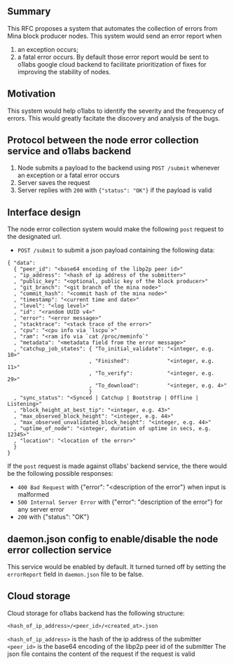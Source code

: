 ## Summary

[summary]: #summary

This RFC proposes a system that automates the collection of errors from Mina block producer nodes. This system would send an error report when
1. an exception occurs;
2. a fatal error occurs.
By default those error report would be sent to o1labs google cloud backend to facilitate prioritization of fixes for improving the stability of nodes.

## Motivation

[motivation]: #motivation

This system would help o1labs to identify the severity and the frequency of errors. This would greatly facitate the discovery and analysis of the bugs.

## Protocol between the node error collection service and o1labs backend

[protocol]: #protocol

1. Node submits a payload to the backend using `POST /submit` whenever an exception or a fatal error occurs
2. Server saves the request
3. Server replies with `200` with `{"status": "OK"}` if the payload is valid

## Interface design

[interface-design]: #interface-design

The node error collection system would make the following `post` request to the designated url.

* `POST /submit` to submit a json payload containing the following data:

```
{ "data":
  { "peer_id": "<base64 encoding of the libp2p peer id>"
  , "ip_address": "<hash of ip address of the submitter>"
  , "public_key": "<optional, public key of the block producer>"
  , "git_branch": "<git branch of the mina node>"
  , "commit_hash": "<commit hash of the mina node>"
  , "timestamp": "<current time and date>"
  , "level": "<log level>"
  , "id": "<random UUID v4>"
  , "error": "<error message>"
  , "stacktrace": "<stack trace of the error>"
  , "cpu": "<cpu info via `lscpu`>"
  , "ram": "<ram ifo via `cat /proc/meminfo`"
  , "metadata": "<metadata field from the error message>"
  , "catchup_job_states": { "To_initial_validate": "<integer, e.g. 10>"
                          , "Finished":            "<integer, e.g. 11>"
                          , "To_verify":           "<integer, e.g. 29>"
                          , "To_download":         "<integer, e.g. 4>"
                          }
  , "sync_status": "<Synced | Catchup | Bootstrap | Offline | Listening>"
  , "block_height_at_best_tip": "<integer, e.g. 43>"
  , "max_observed_block_height": "<integer, e.g. 44>"
  , "max_observed_unvalidated_block_height": "<integer, e.g. 44>"
  , "uptime_of_node": "<integer, duration of uptime in secs, e.g. 12345>"
  , "location": "<location of the error>"
  }
}
```

If the `post` request is made against o1labs' backend service, the there would be the following possible responses:
* `400 Bad Request` with {"error": "<description of the error"} when input is malformed
* `500 Internal Server Error` with {"error": "description of the error"} for any server error
* `200` with {"status": "OK"}

## daemon.json config to enable/disable the node error collection service

[daemon.json]: #daemon
This service would be enabled by default. It turned turned off by setting the `errorReport` field in `daemon.json` file to be false.

## Cloud storage

[cloud-storage]: #cloud-storage

Cloud storage for o1labs backend has the following structure:

`<hash_of_ip_address>/<peer_id>/<created_at>.json`

`<hash_of_ip_address>` is the hash of the ip address of the submitter
`<peer_id>` is the base64 encoding of the libp2p peer id of the submitter
The json file contains the content of the request if the request is valid

